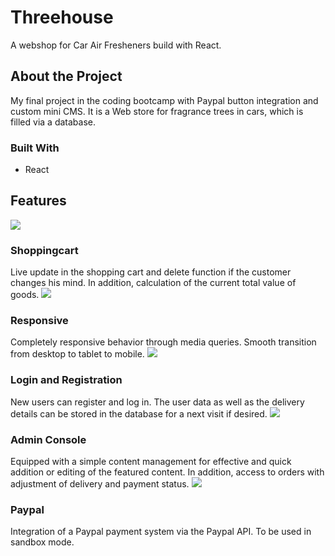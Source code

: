 # Threehouse
A webshop for Car Air Fresheners build with React.

## About the Project
My final project in the coding bootcamp with Paypal button integration and custom mini CMS.
It is a Web store for fragrance trees in cars, which is filled via a database.

### Built With
- React

## Features
![](8.gif)


### Shoppingcart
Live update in the shopping cart and delete function if the customer changes his mind. In addition, calculation of the current total value of goods.
![](3.gif)

### Responsive
Completely responsive behavior through media queries. Smooth transition from desktop to tablet to mobile.
![](threehouse_2.gif)

### Login and Registration
New users can register and log in. The user data as well as the delivery details can be stored in the database for a next visit if desired.
![](threehouse_1.gif)

### Admin Console
Equipped with a simple content management for effective and quick addition or editing of the featured content. In addition, access to orders with adjustment of delivery and payment status.
![](6.gif)

### Paypal
Integration of a Paypal payment system via the Paypal API. To be used in sandbox mode.


